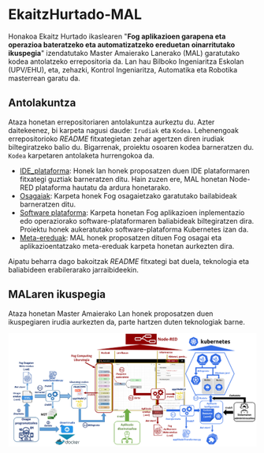 # EkaitzHurtado-MAL

Honakoa Ekaitz Hurtado ikaslearen "**Fog aplikazioen garapena eta operazioa bateratzeko eta automatizatzeko ereduetan oinarritutako ikuspegia**" izendatutako Master Amaierako Lanerako (MAL) garatutako kodea antolatzeko errepositoria da. Lan hau Bilboko Ingeniaritza Eskolan (UPV/EHU), eta, zehazki, Kontrol Ingeniaritza, Automatika eta Robotika masterrean garatu da.

## Antolakuntza

Ataza honetan errepositoriaren antolakuntza aurkeztu du. Azter daitekeenez, bi karpeta nagusi daude: `Irudiak` eta `Kodea`. Lehenengoak errepositorioko _README_ fitxategietan zehar agertzen diren irudiak biltegiratzeko balio du. Bigarrenak, proiektu osoaren kodea barneratzen du. `Kodea` karpetaren antolaketa hurrengokoa da.

- [IDE_plataforma](https://github.com/ekhurtado/EkaitzHurtado-MAL/tree/main/Kodea/IDE_plataforma): Honek lan honek proposatzen duen IDE plataformaren fitxategi guztiak barneratzen ditu. Hain zuzen ere, MAL honetan Node-RED plataforma hautatu da ardura honetarako. 
- [Osagaiak](https://github.com/ekhurtado/EkaitzHurtado-MAL/tree/main/Kodea/Osagaiak): Karpeta honek Fog osagaietzako garatutako bailabideak barneratzen ditu.
- [Software plataforma](https://github.com/ekhurtado/EkaitzHurtado-MAL/tree/main/Kodea/Software_plataforma): Karpeta honetan Fog aplikazioen inplementazio edo operaziorako software-plataformaren baliabideak biltegiratzen dira. Proiektu honek aukeratutako software-plataforma Kubernetes izan da. 
- [Meta-ereduak](https://github.com/ekhurtado/EkaitzHurtado-MAL/tree/main/Kodea/meta_ereduak): MAL honek proposatzen dituen Fog osagai eta aplikazioentatzako meta-ereduak karpeta honetan aurkezten dira.

Aipatu beharra dago bakoitzak _README_ fitxategi bat duela, teknologia eta baliabideen erabilerarako jarraibideekin.

## MALaren ikuspegia

Ataza honetan Master Amaierako Lan honek proposatzen duen ikuspegiaren irudia aurkezten da, parte hartzen duten teknologiak barne.

![Soluzioaren teknologiak](Irudiak/Soluzioaren_deskribapena_teknologiak.png)
